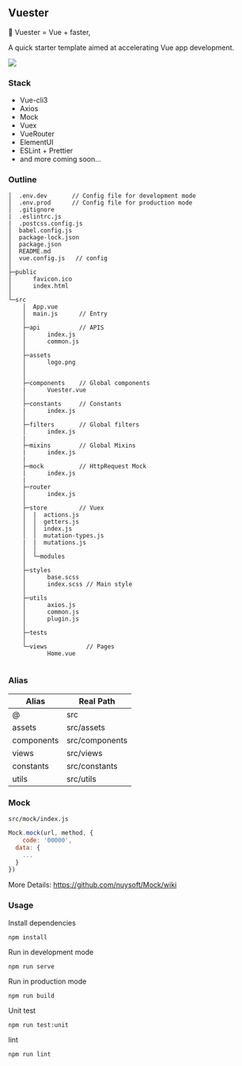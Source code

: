 ## Vuester

🏹 Vuester = Vue + faster,

A quick starter template aimed at accelerating Vue app development.

![](https://i.loli.net/2019/11/23/e1vtk2qnODUTYab.png)

### Stack

- Vue-cli3
- Axios
- Mock
- Vuex
- VueRouter
- ElementUI
- ESLint + Prettier
- and more coming soon...

### Outline

```
│  .env.dev       // Config file for development mode
│  .env.prod      // Config file for production mode
│  .gitignore
|  .eslintrc.js		
|  .postcss.config.js
│  babel.config.js
│  package-lock.json
│  package.json
│  README.md
│  vue.config.js   // config
│  
├─public
│      favicon.ico
│      index.html
│      
└─src
    │  App.vue
    │  main.js      // Entry
    │  
    ├─api           // APIS
    │      index.js
    │      common.js
    │          
    ├─assets         
    │      logo.png
    │  
    │          
    ├─components    // Global components
    |      Vuester.vue
    │
    ├─constants     // Constants 
    |      index.js
    │
    ├─filters       // Global filters
    │      index.js
    |
    ├─mixins        // Global Mixins
    |      index.js
    |
    ├─mock  	    // HttpRequest Mock
    |      index.js    
    |
    ├─router        
    │      index.js
    │      
    ├─store         // Vuex
    │  |  actions.js
    │  │  getters.js
    │  │  index.js
    │  │  mutation-types.js
    |  |  mutations.js
    │  │  
    │  └─modules
    │          
    ├─styles       	
    │      base.scss
    │      index.scss // Main style
    │      
    ├─utils       	
    │      axios.js
    │      common.js
    │      plugin.js
    │      
    ├─tests
    │      
    └─views           // Pages
           Home.vue
          
```



### Alias

| Alias      | Real Path      |
| ---------- | -------------- |
| @          | src            |
| assets     | src/assets     |
| components | src/components |
| views      | src/views      |
| constants  | src/constants  |
| utils      | src/utils      |



### Mock

`src/mock/index.js`

```javascript
Mock.mock(url, method, {
	code: '00000',
  data: {
    ...
  }
})
```

More Details: https://github.com/nuysoft/Mock/wiki



### Usage

Install dependencies
```
npm install
```

Run in development mode
```
npm run serve
```

Run in production mode
```
npm run build
```

Unit test
```
npm run test:unit
```

lint
```
npm run lint
```
